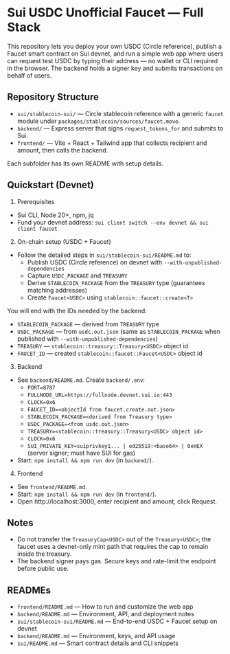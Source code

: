 # Sui USDC Unofficial Faucet — Full Stack

This repository lets you deploy your own USDC (Circle reference), publish a Faucet smart contract on Sui devnet, and run a simple web app where users can request test USDC by typing their address — no wallet or CLI required in the browser. The backend holds a signer key and submits transactions on behalf of users.

## Repository Structure

- `sui/stablecoin-sui/` — Circle stablecoin reference with a generic `faucet` module under `packages/stablecoin/sources/faucet.move`.
- `backend/` — Express server that signs `request_tokens_for` and submits to Sui.
- `frontend/` — Vite + React + Tailwind app that collects recipient and amount, then calls the backend.

Each subfolder has its own README with setup details.

## Quickstart (Devnet)

1) Prerequisites

- Sui CLI, Node 20+, npm, jq
- Fund your devnet address: `sui client switch --env devnet && sui client faucet`

2) On-chain setup (USDC + Faucet)

- Follow the detailed steps in `sui/stablecoin-sui/README.md` to:
  - Publish USDC (Circle reference) on devnet with `--with-unpublished-dependencies`
  - Capture `USDC_PACKAGE` and `TREASURY`
  - Derive `STABLECOIN_PACKAGE` from the `TREASURY` type (guarantees matching addresses)
  - Create `Faucet<USDC>` using `stablecoin::faucet::create<T>`

You will end with the IDs needed by the backend:

- `STABLECOIN_PACKAGE` — derived from `TREASURY` type
- `USDC_PACKAGE` — from `usdc.out.json` (same as `STABLECOIN_PACKAGE` when published with `--with-unpublished-dependencies`)
- `TREASURY` — `stablecoin::treasury::Treasury<USDC>` object id
- `FAUCET_ID` — created `stablecoin::faucet::Faucet<USDC>` object id

3) Backend

- See `backend/README.md`. Create `backend/.env`:
  - `PORT=8787`
  - `FULLNODE_URL=https://fullnode.devnet.sui.io:443`
  - `CLOCK=0x6`
  - `FAUCET_ID=<objectId from faucet.create.out.json>`
  - `STABLECOIN_PACKAGE=<derived from Treasury type>`
  - `USDC_PACKAGE=<from usdc.out.json>`
  - `TREASURY=<stablecoin::treasury::Treasury<USDC> object id>`
  - `CLOCK=0x6`
  - `SUI_PRIVATE_KEY=suiprivkey1... | ed25519:<base64> | 0xHEX` (server signer; must have SUI for gas)
- Start: `npm install && npm run dev` (in `backend/`).

4) Frontend

- See `frontend/README.md`.
- Start: `npm install && npm run dev` (in `frontend/`).
- Open http://localhost:3000, enter recipient and amount, click Request.

## Notes

- Do not transfer the `TreasuryCap<USDC>` out of the `Treasury<USDC>`; the faucet uses a devnet-only mint path that requires the cap to remain inside the treasury.
- The backend signer pays gas. Secure keys and rate-limit the endpoint before public use.

## READMEs

- `frontend/README.md` — How to run and customize the web app
- `backend/README.md` — Environment, API, and deployment notes
- `sui/stablecoin-sui/README.md` — End-to-end USDC + Faucet setup on devnet
- `backend/README.md` — Environment, keys, and API usage
- `sui/README.md` — Smart contract details and CLI snippets